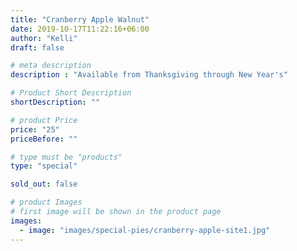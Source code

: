 ```yaml
---
title: "Cranberry Apple Walnut"
date: 2019-10-17T11:22:16+06:00
author: "Kelli"
draft: false

# meta description
description : "Available from Thanksgiving through New Year's"

# Product Short Description
shortDescription: ""

# product Price
price: "25"
priceBefore: ""

# type must be "products"
type: "special"

sold_out: false

# product Images
# first image will be shown in the product page
images:
  - image: "images/special-pies/cranberry-apple-site1.jpg"
---
```

